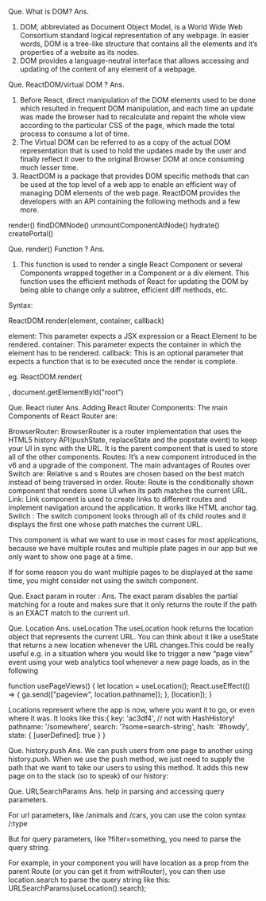 Que. What is DOM?
Ans.

1. DOM, abbreviated as Document Object Model, is a World Wide Web Consortium standard logical representation of any webpage. In easier words, DOM is a tree-like structure that contains all the elements and it’s properties of a website as its nodes.
2. DOM provides a language-neutral interface that allows accessing and updating of the content of any element of a webpage.

Que. ReactDOM/virtual DOM ?
Ans.

1.  Before React, direct manipulation of the DOM elements used to be done which resulted in frequent DOM manipulation, and each time an update was made the browser had to recalculate and repaint the whole view according to the particular CSS of the page, which made the total process to consume a lot of time.
2.  The Virtual DOM can be referred to as a copy of the actual DOM representation that is used to hold the updates made by the user and finally reflect it over to the original Browser DOM at once consuming much lesser time.
3.  ReactDOM is a package that provides DOM specific methods that can be used at the top level of a web app to enable an efficient way of managing DOM elements of the web page. ReactDOM provides the developers with an API containing the following methods and a few more.

render()
findDOMNode()
unmountComponentAtNode()
hydrate()
createPortal()

Que. render() Function ?
Ans.

1. This function is used to render a single React Component or several Components wrapped together in a Component or a div element. This function uses the efficient methods of React for updating the DOM by being able to change only a subtree, efficient diff methods, etc.

Syntax:

ReactDOM.render(element, container, callback)

element: This parameter expects a JSX expression or a React Element to be rendered.
container: This parameter expects the container in which the element has to be rendered.
callback: This is an optional parameter that expects a function that is to be executed once the render is complete.

eg. ReactDOM.render(<div><App /></div>, document.getElementById("root")

Que. React riuter
Ans. Adding React Router Components: The main Components of React Router are:

BrowserRouter: BrowserRouter is a router implementation that uses the HTML5 history API(pushState, replaceState and the popstate event) to keep your UI in sync with the URL. It is the parent component that is used to store all of the other components.
Routes: It’s a new component introduced in the v6 and a upgrade of the component. The main advantages of Routes over Switch are:
Relative s and s
Routes are chosen based on the best match instead of being traversed in order.
Route: Route is the conditionally shown component that renders some UI when its path matches the current URL.
Link: Link component is used to create links to different routes and implement navigation around the application. It works like HTML anchor tag.
Switch : The switch component looks through all of its child routes and it displays the first one whose path matches the current URL.

This component is what we want to use in most cases for most applications, because we have multiple routes and multiple plate pages in our app but we only want to show one page at a time.

If for some reason you do want multiple pages to be displayed at the same time, you might consider not using the switch component.

Que. Exact param in router :
Ans. The exact param disables the partial matching for a route and makes sure that it only returns the route if the path is an EXACT match to the current url.

Que. Location
Ans. useLocation
The useLocation hook returns the location object that represents the current URL. You can think about it like a useState that returns a new location whenever the URL changes.This could be really useful e.g. in a situation where you would like to trigger a new “page view” event using your web analytics tool whenever a new page loads, as in the following

function usePageViews() {
let location = useLocation();
React.useEffect(() => {
ga.send(["pageview", location.pathname]);
}, [location]);
}

Locations represent where the app is now, where you want it to go, or even where it was. It looks like this:{
key: 'ac3df4', // not with HashHistory!
pathname: '/somewhere',
search: '?some=search-string',
hash: '#howdy',
state: {
[userDefined]: true
}
}

Que. history.push
Ans. We can push users from one page to another using history.push. When we use the push method, we just need to supply the path that we want to take our users to using this method. It adds this new page on to the stack (so to speak) of our history:

Que. URLSearchParams
Ans. help in parsing and accessing query parameters.

For url parameters, like /animals and /cars, you can use the colon syntax /:type

But for query parameters, like ?filter=something, you need to parse the query string.

For example, in your component you will have location as a prop from the parent Route (or you can get it from withRouter), you can then use location.search to parse the query string like this:
URLSearchParams(useLocation().search);
